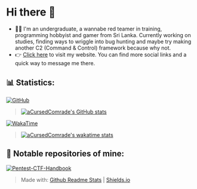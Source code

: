 # Hi there 👋

- 🧑‍💻 I'm an undergraduate, a wannabe red teamer in training, programming hobbyist and gamer from Sri Lanka. Currently working on studies, finding ways to wriggle into bug hunting and maybe try making another C2 (Command & Control) framework because why not.
- 👉 [Click here](https://node-apps-acursedcomrade.koyeb.app/) to visit my website. You can find more social links and a quick way to message me there.

## 📊 Statistics:

[![GitHub](https://img.shields.io/badge/GitHub-Stats-cyan?logo=github&style=for-the-badge&logoWidth=16)](https://shields.io)
<br>
> [![aCursedComrade's GitHub stats](https://github-readme-stats.vercel.app/api?username=aCursedComrade&show_icons=true&theme=radical)](https://github.com/anuraghazra/github-readme-stats)

[![WakaTime](https://img.shields.io/badge/WakaTime-Stats-cyan?logo=wakatime&style=for-the-badge&logoWidth=16)](https://shields.io)
<br>
> [![aCursedComrade's wakatime stats](https://github-readme-stats.vercel.app/api/wakatime?username=@aCursedComrade&layout=compact&theme=radical&langs_count=8)](https://wakatime.com/@aCursedComrade)

<!--[![Top Langs](https://github-readme-stats.vercel.app/api/top-langs/?username=anuraghazra&layout=compact&theme=radical&langs_count=6)](https://github.com/anuraghazra/github-readme-stats)--->

## 📔 Notable repositories of mine:

[![Pentest-CTF-Handbook](https://github-readme-stats.vercel.app/api/pin/?username=aCursedComrade&repo=Pentest-CTF-Handbook&theme=radical)](https://github.com/aCursedComrade/Pentest-CTF-Handbook)

> Made with: [Github Readme Stats](https://github.com/anuraghazra/github-readme-stats) | [Shields.io](https://shields.io)
